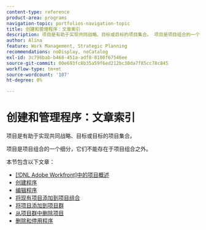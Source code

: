 ```yaml
---
content-type: reference
product-area: programs
navigation-topic: portfolios-navigation-topic
title: 创建和管理程序：文章索引
description: 项目是有助于实现共同战略、目标或目标的项目集合。 项目是项目组合的一个细分，它们不能存在于项目组合之外。
author: Alina
feature: Work Management, Strategic Planning
recommendations: noDisplay, noCatalog
exl-id: 3c796bab-b468-451a-adf8-8180f67546ee
source-git-commit: 00e693fc8b35a59f6ed212bc30da7f85cc78c845
workflow-type: tm+mt
source-wordcount: '107'
ht-degree: 0%

---
```


# 创建和管理程序：文章索引

<!--Audited: 08/2025-->

项目是有助于实现共同战略、目标或目标的项目集合。

项目是项目组合的一个细分，它们不能存在于项目组合之外。

本节包含以下文章：

* [ [!DNL Adobe Workfront]中的项目概述](/help/quicksilver/manage-work/portfolios/create-and-manage-programs/programs-overview.md)
* [创建程序](../../../manage-work/portfolios/create-and-manage-programs/create-program.md)
* [编辑程序](../../../manage-work/portfolios/create-and-manage-programs/edit-programs.md)
* [将现有项目添加到项目组合](../../../manage-work/portfolios/create-and-manage-programs/move-program.md)
* [将项目添加到项目群](../../../manage-work/portfolios/create-and-manage-programs/add-project-to-program.md)
* [从项目群中删除项目](../../../manage-work/portfolios/create-and-manage-programs/remove-project-from-program.md)
* [删除和停用程序](/help/quicksilver/manage-work/portfolios/create-and-manage-programs/delete-and-deactivate-programs.md)
